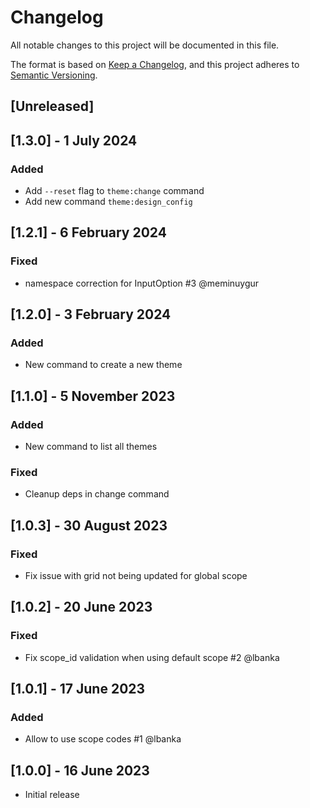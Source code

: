 # Changelog
All notable changes to this project will be documented in this file.

The format is based on [Keep a Changelog](https://keepachangelog.com/en/1.0.0/),
and this project adheres to [Semantic Versioning](https://semver.org/spec/v2.0.0.html).

## [Unreleased]

## [1.3.0] - 1 July 2024
### Added
- Add `--reset` flag to `theme:change` command
- Add new command `theme:design_config`

## [1.2.1] - 6 February 2024
### Fixed
- namespace correction for InputOption #3 @meminuygur

## [1.2.0] - 3 February 2024
### Added
- New command to create a new theme

## [1.1.0] - 5 November 2023
### Added
- New command to list all themes

### Fixed
- Cleanup deps in change command

## [1.0.3] - 30 August 2023
### Fixed
- Fix issue with grid not being updated for global scope

## [1.0.2] - 20 June 2023
### Fixed
- Fix scope_id validation when using default scope #2 @lbanka

## [1.0.1] - 17 June 2023
### Added
- Allow to use scope codes #1 @lbanka

## [1.0.0] - 16 June 2023
- Initial release
